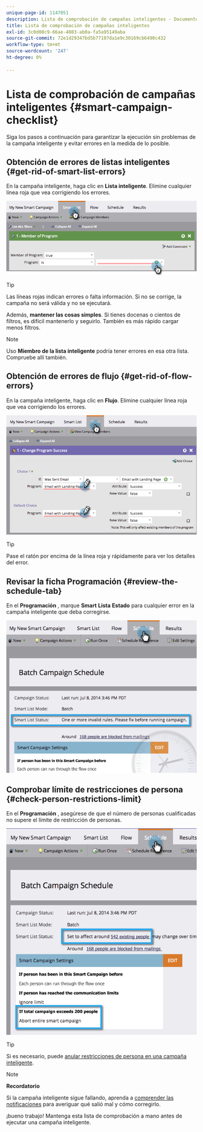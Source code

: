 ```yaml
---
unique-page-id: 1147051
description: Lista de comprobación de campañas inteligentes - Documentos de Marketo - Documentación del producto
title: Lista de comprobación de campañas inteligentes
exl-id: 3c0d08c9-66ae-4083-ab0a-fa5a95149aba
source-git-commit: 72e1d29347bd5b77107da1e9c30169cb6490c432
workflow-type: tm+mt
source-wordcount: '247'
ht-degree: 0%

---
```


# Lista de comprobación de campañas inteligentes {#smart-campaign-checklist}

Siga los pasos a continuación para garantizar la ejecución sin problemas de la campaña inteligente y evitar errores en la medida de lo posible.

## Obtención de errores de listas inteligentes {#get-rid-of-smart-list-errors}

En la campaña inteligente, haga clic en **Lista inteligente**. Elimine cualquier línea roja que vea corrigiendo los errores.

![](assets/image2014-9-22-16-3a9-3a13.png)

>[!TIP]
>
>Las líneas rojas indican errores o falta información. Si no se corrige, la campaña no será válida y no se ejecutará.
>
>Además, **mantener las cosas simples**. Si tienes docenas o cientos de filtros, es difícil mantenerlo y seguirlo. También es más rápido cargar menos filtros.

>[!NOTE]
>
>Uso **Miembro de la lista inteligente** podría tener errores en esa otra lista. Compruebe allí también.

## Obtención de errores de flujo {#get-rid-of-flow-errors}

En la campaña inteligente, haga clic en **Flujo**. Elimine cualquier línea roja que vea corrigiendo los errores.

![](assets/image2014-9-22-16-3a10-3a49.png)

>[!TIP]
>
>Pase el ratón por encima de la línea roja y rápidamente para ver los detalles del error.

## Revisar la ficha Programación {#review-the-schedule-tab}

En el **Programación** , marque **Smart** **Lista** **Estado** para cualquier error en la campaña inteligente que deba corregirse.

![](assets/three.png)

## Comprobar límite de restricciones de persona {#check-person-restrictions-limit}

En el **Programación** , asegúrese de que el número de personas cualificadas no supere el límite de restricción de personas.

![](assets/four.png)

>[!TIP]
>
>Si es necesario, puede  [anular restricciones de persona en una campaña inteligente](/help/marketo/product-docs/core-marketo-concepts/smart-campaigns/using-smart-campaigns/override-person-restrictions-in-a-smart-campaign.md).

>[!NOTE]
>
>**Recordatorio**
>
>Si la campaña inteligente sigue fallando, aprenda a [comprender las notificaciones](/help/marketo/product-docs/core-marketo-concepts/miscellaneous/understanding-notifications.md) para averiguar qué salió mal y cómo corregirlo.

¡bueno trabajo! Mantenga esta lista de comprobación a mano antes de ejecutar una campaña inteligente.

